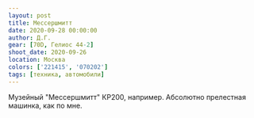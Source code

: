 ```yaml
---
layout: post
title: Мессершмитт
date: 2020-09-28 00:00:00
author: Д.Г.
gear: [70D, Гелиос 44-2]
shoot_date: 2020-09-26
location: Москва
colors: ['221415', '070202']
tags: [техника, автомобили]
---
```

Музейный "Мессершмитт" КР200, например. Абсолютно прелестная машинка, как по мне.
